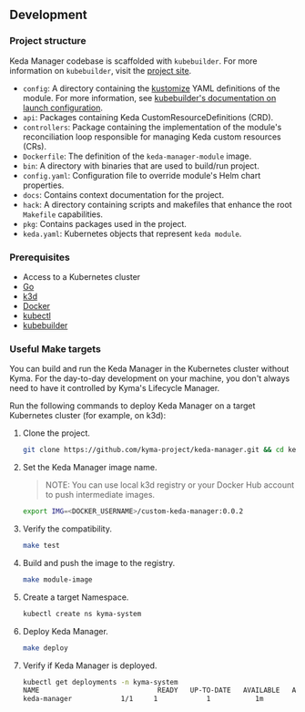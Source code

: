 ##  Development

###  Project structure

Keda Manager codebase is scaffolded with `kubebuilder`. For more information on `kubebuilder`, visit the [project site](https://github.com/kubernetes-sigs/kubebuilder).

- `config`: A directory containing the [kustomize](https://github.com/kubernetes-sigs/kustomize) YAML definitions of the module. For more information, see [kubebuilder's documentation on launch configuration](https://book.kubebuilder.io/cronjob-tutorial/basic-project.html#launch-configuration).
- `api`: Packages containing Keda CustomResourceDefinitions (CRD). 
- `controllers`: Package containing the implementation of the module's reconciliation loop responsible for managing Keda custom resources (CRs).
- `Dockerfile`: The definition of the `keda-manager-module` image.
- `bin`: A directory with binaries that are used to build/run project.
- `config.yaml`: Configuration file to override module's Helm chart properties.
- `docs`: Contains context documentation for the project.
- `hack`: A directory containing scripts and makefiles that enhance the root `Makefile` capabilities.
- `pkg`: Contains packages used in the project.
- `keda.yaml`: Kubernetes objects that represent `keda module`.


### Prerequisites

- Access to a Kubernetes cluster
- [Go](https://go.dev/)
- [k3d](https://k3d.io/v5.4.6/)
- [Docker](https://www.docker.com/)
- [kubectl](https://kubernetes.io/docs/tasks/tools/)
- [kubebuilder](https://book.kubebuilder.io/)

### Useful Make targets 

You can build and run the Keda Manager in the Kubernetes cluster without Kyma.
For the day-to-day development on your machine, you don't always need to have it controlled by Kyma's Lifecycle Manager.

Run the following commands to deploy Keda Manager on a target Kubernetes cluster (for example, on k3d):

1. Clone the project.

   ```bash
   git clone https://github.com/kyma-project/keda-manager.git && cd keda-manager/
   ```

2. Set the Keda Manager image name.

   > NOTE: You can use local k3d registry or your Docker Hub account to push intermediate images.  
   ```bash
   export IMG=<DOCKER_USERNAME>/custom-keda-manager:0.0.2
   ```

3. Verify the compatibility.

   ```bash
   make test
   ```
4. Build and push the image to the registry.

   ```bash
   make module-image
   ```
5. Create a target Namespace.

   ```bash
   kubectl create ns kyma-system
   ```

6. Deploy Keda Manager.

   ```bash
   make deploy
   ```

7. Verify if Keda Manager is deployed.

   ```bash
   kubectl get deployments -n kyma-system       
   NAME                             READY   UP-TO-DATE   AVAILABLE   AGE
   keda-manager            1/1     1            1           1m
   ```